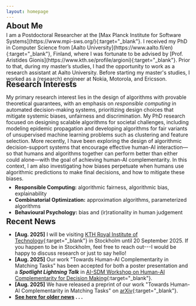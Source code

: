 ```yaml
---
layout: homepage
---
```


<h2 style="margin-top: -0.5em; margin-bottom: 0.2em">About Me</h2>
I am a Postdoctoral Researcher at the [Max Planck Institute for Software Systems](https://www.mpi-sws.org/){:target="_blank"}. I received my PhD in Computer Science from [Aalto University](https://www.aalto.fi/en){:target="_blank"}, Finland, where I was fortunate to be advised by [Prof. Aristides Gionis](https://www.kth.se/profile/argioni){:target="_blank"}. Prior to that, during my master’s studies, I had the opportunity to work as a research assistant at Aalto University. Before starting my master's studies, I worked as a (research) engineer at Nokia, Motorola, and Ericsson.

<h2 style="margin-top: -0.3em; margin-bottom: 0.2em">Research Interests</h2>

My primary research interest lies in the design of algorithms with provable theoretical guarantees, with an emphasis on _responsible computing_ in automated decision-making systems, prioritizing design choices that mitigate systemic biases, unfairness and discrimination. My PhD research focused on designing scalable algorithms for societal challenges, including modeling epidemic propagation and developing algorithms for fair variants of unsupervised machine learning problems such as clustering and feature selection. More recently, I have been exploring the design of algorithmic decision-support systems that encourage effective human-AI interaction—so that humans and algorithms together can perform better than either could alone—with the goal of achieving human-AI complementarity. In this context, I am also investigating how biases perpetuate when humans use algorithmic predictions to make final decisions, and how to mitigate these biases. 

<div style="margin-top: -0.5em;"></div>

- **Responsible Computing:** algorithmic fairness, algorithmic bias, explainability
- **Combinatorial Optimization:** approximation algorithms, parameterized algorithms
- **Behavioural Psychology:** bias and (ir)rationality in human judgement

<h2 style="margin-top: -0.5em; margin-bottom: 0.2em">Recent News</h2>

- **[Aug. 2025]** I will be visiting [KTH Royal Institute of Technology](https://www.kth.se/en){:target="_blank"} in Stockholm until 20 September 2025. If you happen to be in Stockholm, feel free to reach out---I would be happy to discuss research or just to say hello!
- **[Aug. 2025]** Our work "Towards Human-AI Complementarity in Matching Tasks" has been accepted for both a poster presentation and a **_Spotlight Lightning Talk_** in [AI-SDM Workshop on Human-AI Complementarity for Decision Making](https://www.cmu.edu/ai-sdm/research/human-ai-workshop/index.html){:target="_blank"}.
- **[Aug. 2025]** We have released a preprint of our work "Towards Human-AI Complementarity in Matching Tasks" on [arXiv](https://arxiv.org/pdf/2508.13285){:target="_blank"}.
- <strong>[See here for older news](/news/) . . .</strong>
